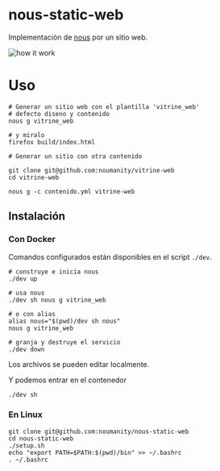 # nous-static-web


Implementación de [nous](https://github.com/noumanity/nous) por un sitio web.


![how it work](https://docs.google.com/drawings/d/e/2PACX-1vRc84d-4sMrHAsqcDveEi5NEfdTqYe3cPM3zjkyHIktrrm2Wxv5_vm_cUBnqGU-QQZdtyHwKQVB4qjy/pub?w=1006&h=854)


# Uso

```
# Generar un sitio web con el plantilla 'vitrine_web'
# defecto diseno y contenido 
nous g vitrine_web

# y miralo
firefox build/index.html
```


```
# Generar un sitio con otra contenido

git clone git@github.com:noumanity/vitrine-web
cd vitrine-web

nous g -c contenido.yml vitrine-web
```


## Instalación


### Con Docker

Comandos configurados están disponibles en el script `./dev`.
```
# construye e inicia nous
./dev up

# usa nous
./dev sh nous g vitrine_web 

# o con alias
alias nous="$(pwd)/dev sh nous"
nous g vitrine_web 

# granja y destruye el servicio
./dev down
```

Los archivos se pueden editar localmente.

Y podemos entrar en el contenedor

```
./dev sh
```

### En Linux

```
git clone git@github.com:noumanity/nous-static-web
cd nous-static-web
./setup.sh
echo "export PATH=$PATH:$(pwd)/bin" >> ~/.bashrc
. ~/.bashrc
````



